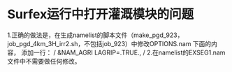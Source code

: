 # Surfex运行中打开灌溉模块的问题

1.正确的做法是，在生成namelist的脚本文件（make_pgd_923，job_pgd_4km_3H_irr2.sh，不包括job_923）中修改OPTIONS.nam 下面的内容，
添加一行：
/
 &NAM_AGRI
 LAGRIP=.TRUE.,
 /
2.在namelist的EXSEG1.nam文件中不需要做任何修改。 
 
 

